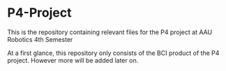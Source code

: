 # P4-Project
This is the repository containing relevant files for the P4 project at AAU Robotics 4th Semester


At a first glance, this repository only consists of the BCI product of the P4 project. 
However more will be added later on. 
